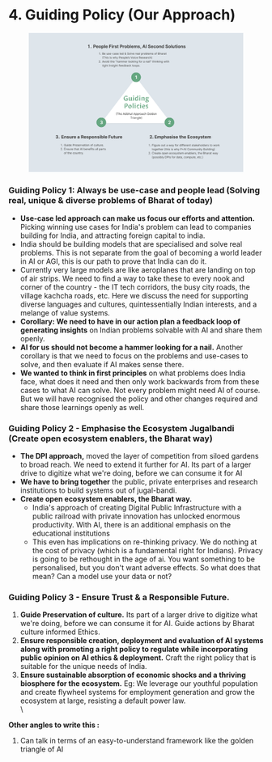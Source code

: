 # 4. Guiding Policy (Our Approach)

<figure><img src="../.gitbook/assets/image.png" alt="" width="563"><figcaption></figcaption></figure>

### **Guiding Policy 1:** **Always be use-case and people lead (Solving real, unique & diverse problems of Bharat of today)**

* **Use-case led approach can make us focus our efforts and attention.** Picking winning use cases for India's problem can lead to companies building for India, and attracting foreign capital to india.
* India should be building models that are specialised and solve real problems. This is not separate from the goal of becoming a world leader in AI or AGI, this is our path to prove that India can do it.
* Currently very large models are like aeroplanes that are landing on top of air strips. We need to find a way to take these to every nook and corner of the country - the IT tech corridors, the busy city roads, the village kachcha roads, etc. Here we discuss the need for supporting diverse languages and cultures, quintessentially Indian interests, and a melange of value systems.&#x20;
* **Corollary: We need to have in our action plan a feedback loop of generating insights** on Indian problems solvable with AI and share them openly.
* **AI for us should not become a hammer looking for a nail.** Another corollary is that we need to focus on the problems and use-cases to solve, and then evaluate if AI makes sense there.&#x20;
* **We wanted to think in first principles** on what problems does India face, what does it need and then only work backwards from from these cases to what AI can solve. Not every problem might need AI of course. But we will have recognised the policy and other changes required and share those learnings openly as well.

### **Guiding Policy 2 - Emphasise the Ecosystem Jugalbandi (Create open ecosystem enablers, the Bharat way)**&#x20;

* **The DPI approach,** moved the layer of competition from siloed gardens to broad reach. We need to extend it further for AI. Its part of a larger drive to digitize what we're doing, before we can consume it for AI
* **We have to bring together** the public, private enterprises and research institutions to build systems out of jugal-bandi.&#x20;
* &#x20;**Create open ecosystem enablers, the Bharat way.**
  * India's approach of creating Digital Public Infrastructure with a public railroad with private innovation has unlocked enormous productivity. With AI, there is an additional emphasis on the educational institutions&#x20;
  * This even has implications on re-thinking privacy. We do nothing at the cost of privacy (which is a fundamental right for Indians). Privacy is going to be rethought in the age of ai. You want something to be personalised, but you don't want adverse effects. So what does that mean? Can a model use your data or not?



### **Guiding Policy 3 - Ensure Trust & a Responsible Future.**&#x20;

1. **Guide Preservation of culture.** Its part of a larger drive to digitize what we're doing, before we can consume it for AI. Guide actions by Bharat culture informed Ethics.&#x20;
2. **Ensure responsible creation, deployment and evaluation of AI systems along with promoting a right policy to regulate while incorporating public opinion on AI ethics & deployment.**  Craft the right policy that is suitable for the unique needs of India.&#x20;
3. **Ensure sustainable absorption of economic shocks and a thriving biosphere for the ecosystem.** Eg: We leverage our youthful population and create flywheel systems for employment generation and grow the ecosystem at large, resisting a default power law.\
   \


**Other angles to write this :**&#x20;

1. Can talk in terms of an easy-to-understand framework like the golden triangle of AI
